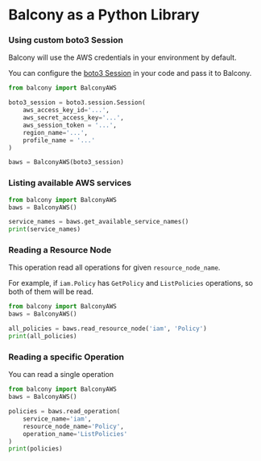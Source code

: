 # Balcony as a Python Library

### Using custom boto3 Session

Balcony will use the AWS credentials in your environment by default.

You can configure the [boto3 Session](https://boto3.amazonaws.com/v1/documentation/api/latest/guide/session.html) in your code and pass it to Balcony. 

```python
from balcony import BalconyAWS

boto3_session = boto3.session.Session(
    aws_access_key_id='...',
    aws_secret_access_key='...',
    aws_session_token = '...',
    region_name='...',
    profile_name = '...'
)

baws = BalconyAWS(boto3_session)
```

### Listing available AWS services 

```python
from balcony import BalconyAWS
baws = BalconyAWS()

service_names = baws.get_available_service_names()
print(service_names)

```

### Reading a Resource Node 

This operation read all operations for given `resource_node_name`.

For example, if `iam.Policy` has `GetPolicy` and `ListPolicies` operations, so both of them will be read.

```python
from balcony import BalconyAWS
baws = BalconyAWS()

all_policies = baws.read_resource_node('iam', 'Policy')
print(all_policies)
```

### Reading a specific Operation

You can read a single operation

```python
from balcony import BalconyAWS
baws = BalconyAWS()

policies = baws.read_operation(
    service_name='iam',
    resource_node_name='Policy',
    operation_name='ListPolicies'
)
print(policies)
```



